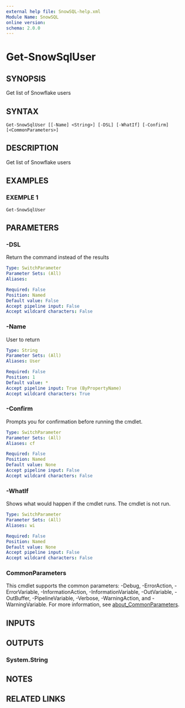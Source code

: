 ```yaml
---
external help file: SnowSQL-help.xml
Module Name: SnowSQL
online version:
schema: 2.0.0
---
```


# Get-SnowSqlUser

## SYNOPSIS
Get list of Snowflake users

## SYNTAX

```
Get-SnowSqlUser [[-Name] <String>] [-DSL] [-WhatIf] [-Confirm] [<CommonParameters>]
```

## DESCRIPTION
Get list of Snowflake users

## EXAMPLES

### EXEMPLE 1
```
Get-SnowSqlUser
```

## PARAMETERS

### -DSL
Return the command instead of the results

```yaml
Type: SwitchParameter
Parameter Sets: (All)
Aliases:

Required: False
Position: Named
Default value: False
Accept pipeline input: False
Accept wildcard characters: False
```

### -Name
User to return

```yaml
Type: String
Parameter Sets: (All)
Aliases: User

Required: False
Position: 1
Default value: *
Accept pipeline input: True (ByPropertyName)
Accept wildcard characters: True
```

### -Confirm
Prompts you for confirmation before running the cmdlet.

```yaml
Type: SwitchParameter
Parameter Sets: (All)
Aliases: cf

Required: False
Position: Named
Default value: None
Accept pipeline input: False
Accept wildcard characters: False
```

### -WhatIf
Shows what would happen if the cmdlet runs.
The cmdlet is not run.

```yaml
Type: SwitchParameter
Parameter Sets: (All)
Aliases: wi

Required: False
Position: Named
Default value: None
Accept pipeline input: False
Accept wildcard characters: False
```

### CommonParameters
This cmdlet supports the common parameters: -Debug, -ErrorAction, -ErrorVariable, -InformationAction, -InformationVariable, -OutVariable, -OutBuffer, -PipelineVariable, -Verbose, -WarningAction, and -WarningVariable. For more information, see [about_CommonParameters](http://go.microsoft.com/fwlink/?LinkID=113216).

## INPUTS

## OUTPUTS

### System.String
## NOTES

## RELATED LINKS
